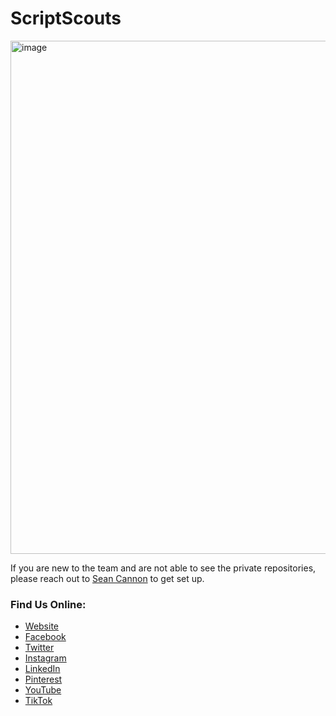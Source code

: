 # ScriptScouts

<img width="821" alt="image" src="https://github.com/scriptscouts/.github/assets/991478/42d47c5a-e800-47c4-9a44-c74a8541a18d">


If you are new to the team and are not able to see the private repositories, please reach out to [Sean Cannon](mailto:sean@scriptscouts.com) to get set up.

### Find Us Online: 
 - [Website](https://www.scriptscouts.com)
 - [Facebook](https://www.facebook.com/scriptscouts)
 - [Twitter](https://twitter.com/scriptscouts)
 - [Instagram](https://www.instagram.com/scriptscouts)
 - [LinkedIn](https://www.linkedin.com/company/scriptscouts)
 - [Pinterest](https://www.pinterest.com/scriptscouts)
 - [YouTube](https://www.youtube.com/@ScriptScouts)
 - [TikTok](https://www.tiktok.com/@scriptscouts)
